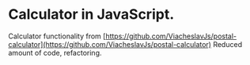 # Calculator in JavaScript.

Calculator functionality from [https://github.com/ViacheslavJs/postal-calculator](https://github.com/ViacheslavJs/postal-calculator)
Reduced amount of code, refactoring.
 




